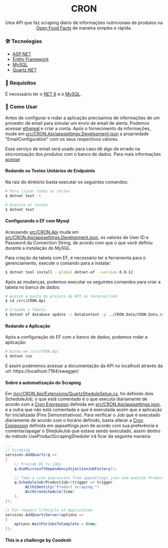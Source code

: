 <h1 align="center">CRON</h1>

<p align="center">Uma API que faz scraping diário de informações nutricionais de produtos na <a href="https://world.openfoodfacts.org/">Open Food Facts</a> de maneira simples e rápida.</p>

### 🛠 Tecnologias

- [ASP.NET](https://dotnet.microsoft.com/en-us/apps/aspnet)
- [Entity Framework](https://learn.microsoft.com/en-us/ef/)
- [MySQL](https://www.mysql.com/)
- [Quartz.NET](https://www.quartz-scheduler.net/)

### 📝 Requisitos

É necessário ter o  [NET 6](https://dotnet.microsoft.com/en-us/download/dotnet/6.0) e o [MySQL](https://dev.mysql.com/downloads/installer/). 


### 🧐 Como Usar

Antes de configurar e rodar a aplicação precisamos de informações de um provedor de email para simular um envio de email de alerta. Podemos acessar [ethereal](https://ethereal.email/create) e criar a conta. Após o fornecimento da informações, mude em [src/CRON.Api/appsettings.Development.json](src/CRON.Api/appsettings.Development.json) a propriedade "EmailConfiguration" com os seus respectivos valores.

Esse serviço de email será usado para caso dê algo de errado na sincronização dos produtos com o banco de dados. Para mais informações [acesse](https://jasonwatmore.com/post/2022/03/11/net-6-send-an-email-via-smtp-with-mailkit)

#### Rodando os Testes Unitários de Endpoints
Na raíz do diretório basta executar os seguintes comandos:

```bash
# Para listar todos os testes 
$ dotnet test -t 

# Executa os testes
$ dotnet test
```

#### Configurando o EF com Mysql

Acessando [src/CRON.Api](src/CRON.Api) mude em [src/CRON.Api/appsettings.Development.json](src/CRON.Api/appsettings.Development.json), os valores de User ID e Password da Connection String, de acordo com que o que você definiu durante a instalação do MySQL. 

<p>
Para criação da tabela com EF, é necessário ter a ferramenta para o gerenciamento, execute o comando para a instalar:
</p>

```bash
$ dotnet tool install --global dotnet-ef --version 6.0.12
```
Após as mudanças, podemos executar os seguintes comandos para criar a tabela no banco de dados:  
```bash
# Acesse a pasta do projeto da API no terminal/cmd
$ cd /src/CRON.Api

# Criando a Tabela
$ dotnet ef database update -c DataContext -p ../CRON.Data/CRON.Data.csproj
```

#### Rodando a Aplicação
Após a configuração do EF com o banco de dados, podemos rodar a aplicação:

```bash
# Ainda em /src/CRON.Api
$ dotnet run
```

E assim poderemos acessar a documentação da API no localhost através da url: https://localhost:7184/swagger/

#### Sobre a automatização do Scraping

Em [/src/CRON.Api/Extensions/QuartzSheduleSetup.cs](/src/CRON.Api/Extensions/QuartzSheduleSetup.cs), foi definido dois ScheduleJob, o que está comentado é o que executa diariamente de acordo com a [Cron Expression](http://www.quartz-scheduler.org/documentation/quartz-2.3.0/tutorials/crontrigger.html) definida em [src/CRON.Api/appsettings.json](src/CRON.Api/appsettings.json), e a outra que não está comentada e que é executada assim que a aplicação for inicializada (Fins Demonstrativos).
Para verificar o Job que é executado diariamente de acordo com o horário definido, basta alterar a [Cron Expression](http://www.quartz-scheduler.org/documentation/quartz-2.3.0/tutorials/crontrigger.html) definida em appsettings.json de acordo com sua preferência e comentar/apagar o SheduleJob que estava sendo executado, assim dentro do método UseProductScrapingSheduler irá ficar da seguinte maneira:
```cs
...
// Scraping 
services.AddQuartz(q =>
{
    // Provide DI to jobs
    q.UseMicrosoftDependencyInjectionJobFactory();

    // Take a cron expression from appsettings.json and execute ProductJob once a day
    q.ScheduleJob<ProductJob>(trigger => trigger
        .WithIdentity("Product Scraping.")
        .WithCronSchedule(time)
    ); 
});

// For respect lifecycle of Application
services.AddQuartzServer(options =>
{
    options.WaitForJobsToComplete = true;
});
```

#### This is a challenge by Coodesh
